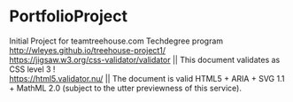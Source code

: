 # PortfolioProject
Initial Project for teamtreehouse.com Techdegree program<br>
http://wleyes.github.io/treehouse-project1/<br>
https://jigsaw.w3.org/css-validator/validator || This document validates as CSS level 3 ! <br>
https://html5.validator.nu/ || The document is valid HTML5 + ARIA + SVG 1.1 + MathML 2.0 (subject to the utter previewness of this service).

